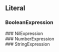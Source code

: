 ## Literal

### BooleanExpression

<div class="clearboth"></div>
### NilExpression

<div class="clearboth"></div>
### NumberExpression

<div class="clearboth"></div>
### StringExpression

<div class="clearboth"></div>

